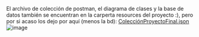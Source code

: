 El archivo de colección de postman, el diagrama de clases y la base de datos también se encuentran en la carperta resources del proyecto :),
pero por si acaso los dejo por aquí (menos la bd):
[ColecciónProyectoFinal.json](https://github.com/user-attachments/files/15831013/ColeccionProyectoFinal.json)
![image](https://github.com/AnaLizca07/proyect_Spring_JPA/assets/132089765/b6396532-8606-47c1-9814-8e30aa99c5b3)
